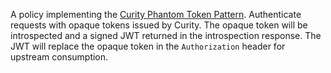 A policy implementing the [Curity Phantom Token Pattern](https://curity.io/resources/learn/phantom-token-pattern/). Authenticate requests with opaque tokens issued by Curity. 
The opaque token will be introspected and a signed JWT returned in the introspection response. The JWT will replace the opaque token in the `Authorization` header for upstream consumption.